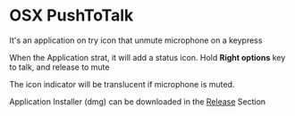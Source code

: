 # OSX PushToTalk

It's an application on try icon that unmute microphone on a keypress

When the Application strat, it will add a status icon. Hold **Right options** key to talk, and release to mute

The icon indicator will be translucent if microphone is muted.

Application Installer (dmg) can be downloaded in the [Release](https://github.com/yulrizka/osx-push-to-talk/releases) Section
